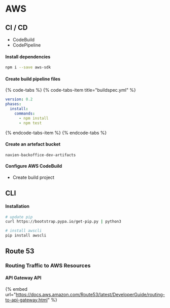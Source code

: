 # AWS

## CI / CD

* CodeBuild
* CodePipeline

#### Install dependencies

```bash
npm i --save aws-sdk
```

#### Create build pipeline files

{% code-tabs %}
{% code-tabs-item title="buildspec.yml" %}
```yaml
version: 0.2
phases:
  install:
    commands:
      - npm install
      - npm test

```
{% endcode-tabs-item %}
{% endcode-tabs %}

#### Create an artefact bucket

```text
navien-backoffice-dev-artifacts
```

####  Configure AWS CodeBuild

* Create build project



## CLI

#### Installation

```bash
# update pip
curl https://bootstrap.pypa.io/get-pip.py | python3

# install awscli
pip install awscli
```



## Route 53

### Routing Traffic to AWS Resources

#### API Gateway API

{% embed url="https://docs.aws.amazon.com/Route53/latest/DeveloperGuide/routing-to-api-gateway.html" %}




